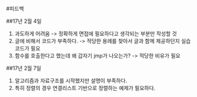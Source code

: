#피드백

##17년 2월 4일

1. 과도하게 어려움 -> 정확하게 면접에 필요하다고 생각되는 부분만 작성할 것
2. 글에 비해서 코드가 부족하다. -> 적당한 용례를 찾아서 글과 함께 제공하던지 실습코드가 필요
3. 함수를 호출한다고 했는데 왜 갑자기 jmp가 나오는가? -> 적당한 비유가 필요

##17년 2월 7일

1. 알고리즘과 자료구조를 시작했지만 설명이 부족하다.
2. 특히 정렬의 경우 연결리스트 기반으로 정렬하는 예제가 필요하다.

